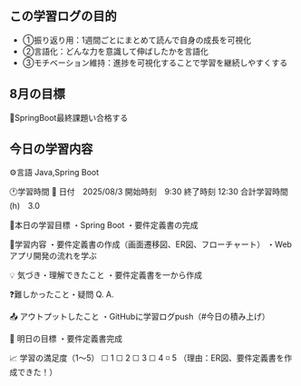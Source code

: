 ## この学習ログの目的
* ①振り返り用：1週間ごとにまとめて読んで自身の成長を可視化
* ②言語化：どんな力を意識して伸ばしたかを言語化
* ③モチベーション維持：進捗を可視化することで学習を継続しやすくする

## 8月の目標
📝SpringBoot最終課題い合格する

## 今日の学習内容
⚙️言語 Java,Spring Boot

🕐学習時間
📅 日付　2025/08/3
開始時刻　9:30
終了時刻  12:30
合計学習時間(h)　3.0

🎯本日の学習目標
・Spring Boot
・要件定義書の完成

📝学習内容
・要件定義書の作成（画面遷移図、ER図、フローチャート）
・Webアプリ開発の流れを学ぶ

💡 気づき・理解できたこと
・要件定義書を一から作成

❓難しかったこと・疑問
Q. 
A. 

📤 アウトプットしたこと
・GitHubに学習ログpush（#今日の積み上げ）

🌱 明日の目標
・要件定義書完成

📈 学習の満足度（1〜5）
☐ 1 ☐ 2 ☐ 3 ☐ 4 ◽️ 5
（理由：ER図、要件定義書を作成できた！）
